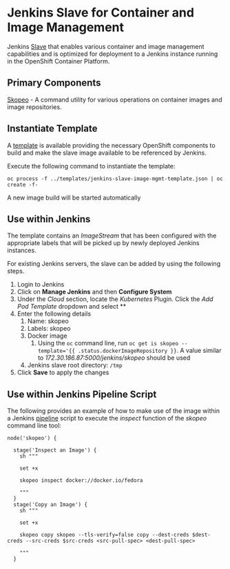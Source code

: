 Jenkins Slave for Container and Image Management
=============================

Jenkins [Slave](https://wiki.jenkins-ci.org/display/JENKINS/Distributed+builds) that enables various container and image management capabilities and is optimized for deployment to a Jenkins instance running in the OpenShift Container Platform.

## Primary Components

[Skopeo](https://github.com/projectatomic/skopeo/) - A command utility for various operations on container images and image repositories.


## Instantiate Template

A [template](../templates/jenkins-slave-image-mgmt-template.json) is available providing the necessary OpenShift components to build and make the slave image available to be referenced by Jenkins.

Execute the following command to instantiate the template:

```
oc process -f ../templates/jenkins-slave-image-mgmt-template.json | oc create -f-
```

A new image build will be started automatically

## Use within Jenkins

The template contains an *ImageStream* that has been configured with the appropriate labels that will be picked up by newly deployed Jenkins instances. 

For existing Jenkins servers, the slave can be added by using the following steps.

1. Login to Jenkins
2. Click on **Manage Jenkins** and then **Configure System**
3. Under the *Cloud* section, locate the *Kubernetes* Plugin. Click the *Add Pod Template* dropdown and select **
4. Enter the following details
	1. Name: skopeo
	2. Labels: skopeo
	3. Docker image
		1. Using the `oc` command line, run `oc get is skopeo --template='{{ .status.dockerImageRepository }}`. A value similar to *172.30.186.87:5000/jenkins/skopeo* should be used
	4. Jenkins slave root directory: `/tmp`
5. Click **Save** to apply the changes
	

## Use within Jenkins Pipeline Script

The following provides an example of how to make use of the image within a Jenkins [pipeline](https://jenkins.io/doc/book/pipeline/) script to execute the *inspect* function of the *skopeo* command line tool:

```
node('skopeo') { 

  stage('Inspect an Image') {
    sh """

    set +x
        
    skopeo inspect docker://docker.io/fedora

    """
  }
  stage('Copy an Image') {
    sh """

    set +x
        
    skopeo copy skopeo --tls-verify=false copy --dest-creds $dest-creds --src-creds $src-creds <src-pull-spec> <dest-pull-spec>

    """
  }
```
